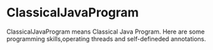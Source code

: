 # ClassicalJavaProgram
ClassicalJavaProgram means Classical Java Program.
Here are some programming skills,operating threads and self-defineded annotations.
